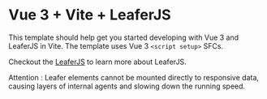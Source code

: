 # Vue 3 + Vite + LeaferJS

This template should help get you started developing with Vue 3 and LeaferJS in Vite. The template uses Vue 3 `<script setup>` SFCs.

Checkout the [LeaferJS](https://www.leaferjs.com/ui/guide/) to learn more about LeaferJS.

Attention : Leafer elements cannot be mounted directly to responsive data, causing layers of internal agents and slowing down the running speed.
